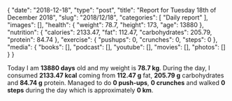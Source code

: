 {
    "date": "2018-12-18",
    "type": "post",
    "title": "Report for Tuesday 18th of December 2018",
    "slug": "2018\/12\/18",
    "categories": [
        "Daily report"
    ],
    "images": [],
    "health": {
        "weight": 78.7,
        "height": 173,
        "age": 13880
    },
    "nutrition": {
        "calories": 2133.47,
        "fat": 112.47,
        "carbohydrates": 205.79,
        "protein": 84.74
    },
    "exercise": {
        "pushups": 0,
        "crunches": 0,
        "steps": 0
    },
    "media": {
        "books": [],
        "podcast": [],
        "youtube": [],
        "movies": [],
        "photos": []
    }
}

Today I am <strong>13880 days</strong> old and my weight is <strong>78.7 kg</strong>. During the day, I consumed <strong>2133.47 kcal</strong> coming from <strong>112.47 g</strong> fat, <strong>205.79 g</strong> carbohydrates and <strong>84.74 g</strong> protein. Managed to do <strong>0 push-ups</strong>, <strong>0 crunches</strong> and walked <strong>0 steps</strong> during the day which is approximately <strong>0 km</strong>.